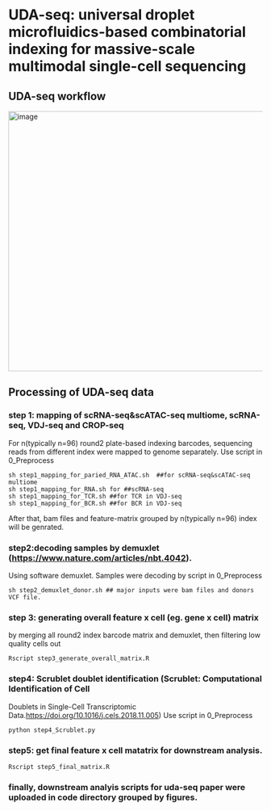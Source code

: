 # UDA-seq: universal droplet microfluidics-based combinatorial indexing for massive-scale multimodal single-cell sequencing
## UDA-seq workflow


<img width="515" alt="image" src="https://github.com/user-attachments/assets/ef334233-cf5f-41f7-aaa4-eae20e6e0160">

## Processing of UDA-seq data
### step 1: mapping of scRNA-seq&scATAC-seq multiome, scRNA-seq, VDJ-seq and CROP-seq
For n(typically n=96) round2 plate-based indexing barcodes, sequencing reads from different index were mapped to genome separately. Use script in 0_Preprocess
```
sh step1_mapping_for_paried_RNA_ATAC.sh  ##for scRNA-seq&scATAC-seq multiome
sh step1_mapping_for_RNA.sh for ##scRNA-seq
sh step1_mapping_for_TCR.sh ##for TCR in VDJ-seq
sh step1_mapping_for_BCR.sh ##for BCR in VDJ-seq
```
After that, bam files and feature-matrix grouped by n(typically n=96) index will be genrated.
### step2:decoding samples by demuxlet (https://www.nature.com/articles/nbt.4042). 
Using software demuxlet. Samples were decoding by script in 0_Preprocess
```
sh step2_demuxlet_donor.sh ## major inputs were bam files and donors VCF file.
```
### step 3: generating overall feature x cell (eg. gene x cell) matrix
by merging all round2 index barcode matrix and demuxlet, then filtering low quality cells out
```
Rscript step3_generate_overall_matrix.R
```
### step4: Scrublet doublet identification (Scrublet: Computational Identification of Cell
Doublets in Single-Cell Transcriptomic Data.https://doi.org/10.1016/j.cels.2018.11.005)
Use script in 0_Preprocess
```
python step4_Scrublet.py
```
### step5: get final feature x cell matatrix for downstream analysis.
```
Rscript step5_final_matrix.R
```
### finally, downstream analyis scripts for uda-seq paper were uploaded in code directory grouped by figures.

